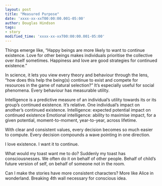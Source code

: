 ```yaml
---
layout: post
title: "Measured Purpose"
date: 'xxxx-xx-xxT00:00:00.001-05:00'
author: Douglas Hindson
tags:
- story
modified_time: 'xxxx-xx-xxT00:00:00.001-05:00'
---
```


Things emerge like, “Happy beings are more likely to want to continue existence. Love for other beings makes individuals prioritise the collective over itself sometimes. Happiness and love are good strategies for continued existence.”

In science, it lets you view every theory and behaviour through the lens, “how does this help the being(s) continue to exist and compete for resources in the game of natural selection?” It’s especially useful for social phenomena. Every behaviour has measurable utility.

Intelligence is a predictive measure of an individual’s utility towards its or its group’s continued existence. It’s relative. One individual’s impact on another’s continued existence.
Intelligence: expected potential impact on continued existence 
Emotional intelligence: ability to maximise impact, for a given potential, moment-to-moment, year-to-year, across lifetime.

With clear and consistent values, every decision becomes so much easier to compute. Every decision compounds a wave pointing in one direction.

I love existence. I want it to continue.

What would my toast want me to do? Suddenly my toast has consciousnesses. We often do it on behalf of other people. Behalf of child’s future version of self, on behalf of someone not in the room.

Can I make the stories have more consistent characters? More like Alice in wonderland. Breaking 4th wall necessary for conscious idea.